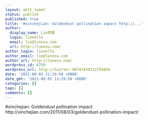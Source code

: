 ```yaml
---
layout: aktt_tweet
status: publish
published: true
title: '#xinchejian: Goldendust pollination impact http://...'
author:
  display_name: Lio李欧
  login: lionello
  email: lio@lunesu.com
  url: http://lunesu.com/
author_login: lionello
author_email: lio@lunesu.com
author_url: http://lunesu.com/
wordpress_id: 6759
wordpress_url: http://twitter-98747439212793856
date: '2011-08-03 21:29:58 +0800'
date_gmt: '2011-08-03 13:29:58 +0800'
categories: []
tags: []
comments: []
---
```

<p>#xinchejian: Goldendust pollination impact http://xinchejian.com/2011/08/03/goldendust-pollination-impact/</p>
